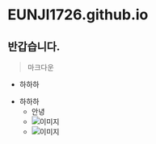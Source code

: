 # EUNJI1726.github.io
## 반갑습니다.
> 마크다운
- 하하하
+ 하하하
  - 안녕
  - ![이미지](https://cdn.pixabay.com/photo/2018/08/14/13/23/ocean-3605547_640.jpg)
  - ![이미지](https://cdn.pixabay.com/photo/2013/11/28/10/36/road-220058_640.jpg)
